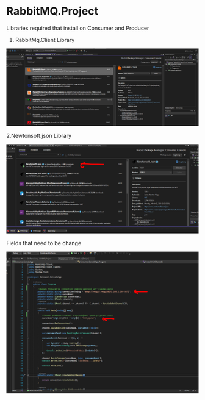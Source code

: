# RabbitMQ.Project


 Libraries required that install on Consumer and Producer
 
 1. RabbitMq.Client Library
 <p align="right">
  <img src="rabbitmq_Library.PNG" title="hover text">
</p>


2.Newtonsoft.json Library
 <p align="right">
  <img src="newronSerialize_Library.PNG" title="hover text">
</p>


Fields that need to be change

 <p align="right">
  <img src="Field_that_needToBeChange.PNG" title="hover text">
</p>
